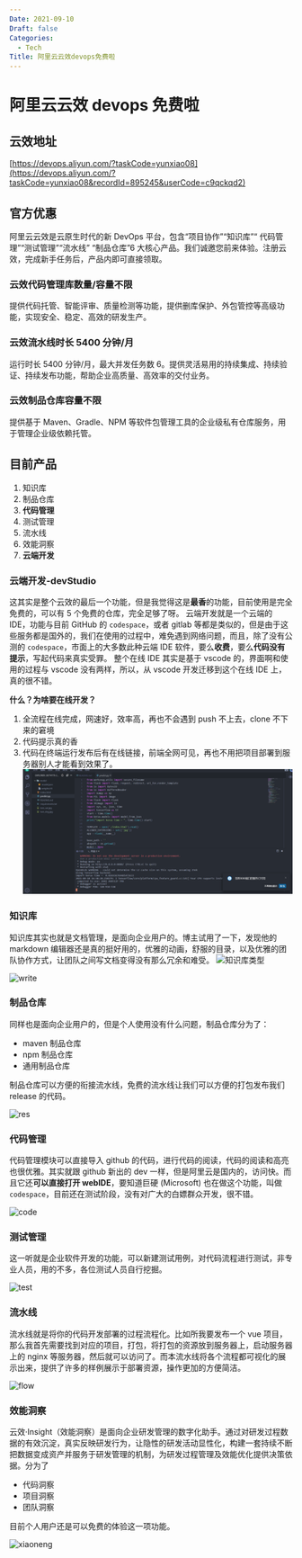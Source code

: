 ```yaml
---
Date: 2021-09-10
Draft: false
Categories:
  - Tech
Title: 阿里云云效devops免费啦
---
```


# 阿里云云效 devops 免费啦

## 云效地址

[https://devops.aliyun.com/?taskCode=yunxiao08](https://devops.aliyun.com/?taskCode=yunxiao08&recordId=895245&userCode=c9qckqd2)

## 官方优惠

阿里云云效是云原生时代的新 DevOps 平台，包含“项目协作”“知识库”“ 代码管理”“测试管理”“流水线” “制品仓库”6 大核心产品。我们诚邀您前来体验。注册云效，完成新手任务后，产品内即可直接领取。

### 云效代码管理库数量/容量不限

提供代码托管、智能评审、质量检测等功能，提供删库保护、外包管控等高级功能，实现安全、稳定、高效的研发生产。

### 云效流水线时长 5400 分钟/月

运行时长 5400 分钟/月，最大并发任务数 6。提供灵活易用的持续集成、持续验证、持续发布功能，帮助企业高质量、高效率的交付业务。

### 云效制品仓库容量不限

提供基于 Maven、Gradle、NPM 等软件包管理工具的企业级私有仓库服务，用于管理企业级依赖托管。

## 目前产品

1. 知识库
2. 制品仓库
3. **代码管理**
4. 测试管理
5. 流水线
6. 效能洞察
7. **云端开发**

### 云端开发-devStudio

这其实是整个云效的最后一个功能，但是我觉得这是**最香**的功能，目前使用是完全免费的，可以有 5 个免费的仓库，完全足够了呀。
云端开发就是一个云端的 IDE，功能与目前 GitHub 的 `codespace`，或者 gitlab 等都是类似的，但是由于这些服务都是国外的，我们在使用的过程中，难免遇到网络问题，而且，除了没有公测的 `codespace`，市面上的大多数此种云端 IDE 软件，要么**收费**，要么**代码没有提示**，写起代码来真实受罪。
整个在线 IDE 其实是基于 vscode 的，界面啊和使用的过程与 vscode 没有两样，所以，从 vscode 开发迁移到这个在线 IDE 上，真的很不错。

**什么？为啥要在线开发？**

1. 全流程在线完成，网速好，效率高，再也不会遇到 push 不上去，clone 不下来的窘境
2. 代码提示真的香
3. 代码在终端运行发布后有在线链接，前端全网可见，再也不用把项目部署到服务器别人才能看到效果了。
![ide](https://raw.githubusercontent.com/flydzy/OSS/master/img/20210910163832.png)


### 知识库

知识库其实也就是文档管理，是面向企业用户的。博主试用了一下，发现他的 markdown 编辑器还是真的挺好用的，优雅的动画，舒服的目录，以及优雅的团队协作方式，让团队之间写文档变得没有那么冗余和难受。
![知识库类型](https://gitee.com/agcl/oss/raw/master/img/20210910155705.png)

![write](https://gitee.com/agcl/oss/raw/master/img/20210910160210.png)

### 制品仓库

同样也是面向企业用户的，但是个人使用没有什么问题，制品仓库分为了：

+ maven 制品仓库
+ npm 制品仓库
+ 通用制品仓库

制品仓库可以方便的衔接流水线，免费的流水线让我们可以方便的打包发布我们 release 的代码。

![res](https://gitee.com/agcl/oss/raw/master/img/20210910160746.png)

### 代码管理

代码管理模块可以直接导入 github 的代码，进行代码的阅读，代码的阅读和高亮也很优雅。其实就跟 github 新出的 dev 一样，但是阿里云是国内的，访问快。而且它还**可以直接打开 webIDE**，要知道巨硬 (Microsoft) 也在做这个功能，叫做 `codespace`，目前还在测试阶段，没有对广大的白嫖群众开发，很不错。

![code](https://gitee.com/agcl/oss/raw/master/img/20210910161318.png)

### 测试管理

这一听就是企业软件开发的功能，可以新建测试用例，对代码流程进行测试，非专业人员，用的不多，各位测试人员自行挖掘。

![test](https://gitee.com/agcl/oss/raw/master/img/20210910161736.png)

### 流水线

流水线就是将你的代码开发部署的过程流程化。比如所我要发布一个 vue 项目，那么我首先需要找到对应的项目，打包，将打包的资源放到服务器上，启动服务器上的 nginx 等服务器，然后就可以访问了。而本流水线将各个流程都可视化的展示出来，提供了许多的样例展示于部署资源，操作更加的方便简洁。

![flow](https://gitee.com/agcl/oss/raw/master/img/20210910162058.png)

### 效能洞察

云效·Insight（效能洞察）是面向企业研发管理的数字化助手。通过对研发过程数据的有效沉淀，真实反映研发行为，让隐性的研发活动显性化，构建一套持续不断把数据变成资产并服务于研发管理的机制，为研发过程管理及效能优化提供决策依据。分为了

+ 代码洞察
+ 项目洞察
+ 团队洞察

目前个人用户还是可以免费的体验这一项功能。

![xiaoneng](https://gitee.com/agcl/oss/raw/master/img/20210910162424.png)

